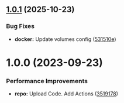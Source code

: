 ## [1.0.1](https://github.com/hackwish/docker-duplicati/compare/v1.0.0...v1.0.1) (2025-10-23)


### Bug Fixes

* **docker:** Update volumes config ([531510e](https://github.com/hackwish/docker-duplicati/commit/531510e38d4f2d17e33b999702cbf8f72790e7de))

# 1.0.0 (2023-09-23)


### Performance Improvements

* **repo:** Upload Code. Add Actions ([3519178](https://github.com/hackwish/docker-duplicati/commit/35191786d0ac279576383732b220ae112745e9a4))
